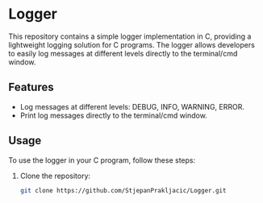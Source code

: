 # Logger
This repository contains a simple logger implementation in C, providing a lightweight logging solution for C programs. The logger allows developers to easily log messages at different levels directly to the terminal/cmd window.
## Features

- Log messages at different levels: DEBUG, INFO, WARNING, ERROR.
- Print log messages directly to the terminal/cmd window.

## Usage

To use the logger in your C program, follow these steps:

1. Clone the repository:

   ```bash
   git clone https://github.com/StjepanPrakljacic/Logger.git
   

